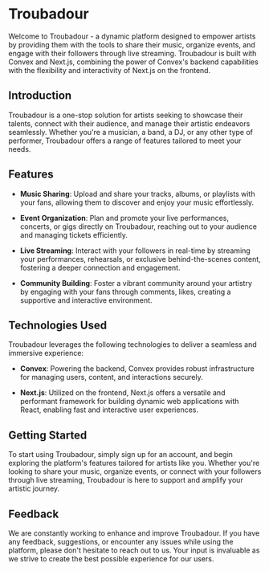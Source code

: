# Troubadour

Welcome to Troubadour - a dynamic platform designed to empower artists by providing them with the tools to share their music, organize events, and engage with their followers through live streaming. Troubadour is built with Convex and Next.js, combining the power of Convex's backend capabilities with the flexibility and interactivity of Next.js on the frontend.

## Introduction

Troubadour is a one-stop solution for artists seeking to showcase their talents, connect with their audience, and manage their artistic endeavors seamlessly. Whether you're a musician, a band, a DJ, or any other type of performer, Troubadour offers a range of features tailored to meet your needs.

## Features

- **Music Sharing**: Upload and share your tracks, albums, or playlists with your fans, allowing them to discover and enjoy your music effortlessly.

- **Event Organization**: Plan and promote your live performances, concerts, or gigs directly on Troubadour, reaching out to your audience and managing tickets efficiently.

- **Live Streaming**: Interact with your followers in real-time by streaming your performances, rehearsals, or exclusive behind-the-scenes content, fostering a deeper connection and engagement.

- **Community Building**: Foster a vibrant community around your artistry by engaging with your fans through comments, likes,  creating a supportive and interactive environment.

## Technologies Used

Troubadour leverages the following technologies to deliver a seamless and immersive experience:

- **Convex**: Powering the backend, Convex provides robust infrastructure for managing users, content, and interactions securely.

- **Next.js**: Utilized on the frontend, Next.js offers a versatile and performant framework for building dynamic web applications with React, enabling fast and interactive user experiences.

## Getting Started

To start using Troubadour, simply sign up for an account, and begin exploring the platform's features tailored for artists like you. Whether you're looking to share your music, organize events, or connect with your followers through live streaming, Troubadour is here to support and amplify your artistic journey.

## Feedback

We are constantly working to enhance and improve Troubadour. If you have any feedback, suggestions, or encounter any issues while using the platform, please don't hesitate to reach out to us. Your input is invaluable as we strive to create the best possible experience for our users.
